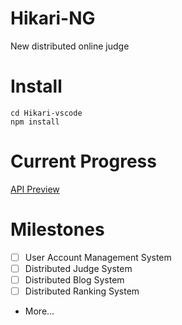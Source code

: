 # Hikari-NG
New distributed online judge

# Install
```
cd Hikari-vscode
npm install
```

# Current Progress
[API Preview](https://github.com/OIer-Club/OJLite/blob/main/Docs/OLite_API_1.md)
# Milestones
- [ ] User Account Management System
- [ ] Distributed Judge System
- [ ] Distributed Blog System
- [ ] Distributed Ranking System
- More...
